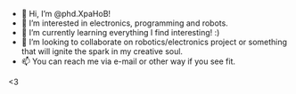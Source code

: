 - 👋 Hi, I’m @phd.XpaHoB!
- 👀 I’m interested in electronics, programming and robots.
- 🌱 I’m currently learning everything I find interesting! :)
- 💞️ I’m looking to collaborate on robotics/electronics project or something that will ignite the spark in my creative soul.
- 📫 You can reach me via e-mail or other way if you see fit. 

<3

<!---
phdxpahob/phdxpahob is a ✨ special ✨ repository because its `README.md` (this file) appears on your GitHub profile.
You can click the Preview link to take a look at your changes.
--->
